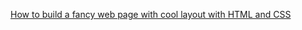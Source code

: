 [How to build a fancy web page with cool layout with HTML and CSS](https://resources.refugeescode.com/how-to-build-a-fancy-web-page-with-cool-layout-with-html-and-css)
